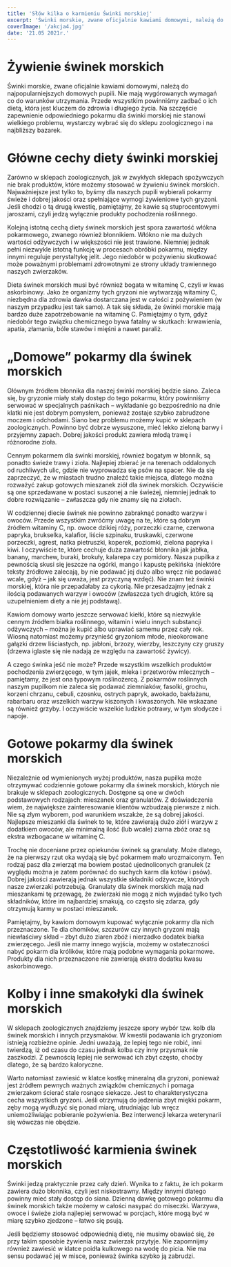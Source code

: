 ```yaml
---
title: 'Słów kilka o karmieniu Świnki morskiej'
excerpt: 'Świnki morskie, zwane oficjalnie kawiami domowymi, należą do najpopularniejszych domowych pupili. Nie mają wygórowanych wymagań co do warunków utrzymania. Przede wszystkim powinniśmy zadbać o ich dietą, która jest kluczem do zdrowia i długiego życia. Na szczęście zapewnienie odpowiedniego pokarmu dla świnki morskiej nie stanowi wielkiego problemu, wystarczy wybrać się do sklepu zoologicznego i na najbliższy bazarek.'
coverImage: '/akcja4.jpg'
date: '21.05 2021r.'
---
```


# Żywienie świnek morskich

Świnki morskie, zwane oficjalnie kawiami domowymi, należą do najpopularniejszych domowych pupili. Nie mają wygórowanych wymagań co do warunków utrzymania. Przede wszystkim powinniśmy zadbać o ich dietą, która jest kluczem do zdrowia i długiego życia. Na szczęście zapewnienie odpowiedniego pokarmu dla świnki morskiej nie stanowi wielkiego problemu, wystarczy wybrać się do sklepu zoologicznego i na najbliższy bazarek.

# Główne cechy diety świnki morskiej

Zarówno w sklepach zoologicznych, jak w zwykłych sklepach spożywczych nie brak produktów, które możemy stosować w żywieniu świnek morskich. Najważniejsze jest tylko to, byśmy dla naszych pupili wybierali pokarmy świeże i dobrej jakości oraz spełniające wymogi żywieniowe tych gryzoni. Jeśli chodzi o tą drugą kwestię, pamiętajmy, że kawie są stuprocentowymi jaroszami, czyli jedzą wyłącznie produkty pochodzenia roślinnego.

Kolejną istotną cechą diety świnek morskich jest spora zawartość włókna pokarmowego, zwanego również błonnikiem. Włókno nie ma dużych wartości odżywczych i w większości nie jest trawione. Niemniej jednak pełni niezwykle istotną funkcję w procesach obróbki pokarmu, między innymi reguluje perystaltykę jelit. Jego niedobór w pożywieniu skutkować może poważnymi problemami zdrowotnymi ze strony układy trawiennego naszych zwierzaków.

Dieta świnek morskich musi być również bogata w witaminę C, czyli w kwas askorbinowy. Jako że organizmy tych gryzoni nie wytwarzają witaminy C, niezbędna dla zdrowia dawka dostarczana jest w całości z pożywieniem (w naszym przypadku jest tak samo). A tak się składa, że świnki morskie mają bardzo duże zapotrzebowanie na witaminę C. Pamiętajmy o tym, gdyż niedobór tego związku chemicznego bywa fatalny w skutkach: krwawienia, apatia, złamania, bóle stawów i mięśni a nawet paraliż.

# „Domowe” pokarmy dla świnek morskich

Głównym źródłem błonnika dla naszej świnki morskiej będzie siano. Zaleca się, by gryzonie miały stały dostęp do tego pokarmu, który powinniśmy serwować w specjalnych paśnikach – wykładanie go bezpośrednio na dnie klatki nie jest dobrym pomysłem, ponieważ zostaje szybko zabrudzone moczem i odchodami. Siano bez problemu możemy kupić w sklepach zoologicznych. Powinno być dobrze wysuszone, mieć lekko zieloną barwy i przyjemny zapach. Dobrej jakości produkt zawiera młodą trawę i różnorodne zioła.

Cennym pokarmem dla świnki morskiej, również bogatym w błonnik, są ponadto świeże trawy i zioła. Najlepiej zbierać je na terenach oddalonych od ruchliwych ulic, gdzie nie wyprowadza się psów na spacer. Nie da się zaprzeczyć, że w miastach trudno znaleźć takie miejsca, dlatego można rozważyć zakup gotowych mieszanek ziół dla świnek morskich. Oczywiście są one sprzedawane w postaci suszonej a nie świeżej, niemniej jednak to dobre rozwiązanie – zwłaszcza gdy nie znamy się na ziołach.

W codziennej diecie świnek nie powinno zabraknąć ponadto warzyw i owoców. Przede wszystkim zwróćmy uwagę na te, które są dobrym źródłem witaminy C, np. owoce dzikiej róży, porzeczki czarne, czerwona papryka, brukselka, kalafior, liście szpinaku, truskawki, czerwone porzeczki, agrest, natka pietruszki, koperek, poziomki, zielona papryka i kiwi. I oczywiście te, które cechuje duża zawartość błonnika jak jabłka, banany, marchew, buraki, brokuły, kalarepa czy pomidory. Nasza pupilka z pewnością skusi się jeszcze na ogórki, mango i kapustę pekińska (niektóre teksty źródłowe zalecają, by nie podawać jej dużo albo wręcz nie podawać wcale, gdyż – jak się uważa, jest przyczyną wzdęć). Nie znam też świnki morskiej, która nie przepadałaby za cykorią. Nie przesadzajmy jednak z ilością podawanych warzyw i owoców (zwłaszcza tych drugich, które są uzupełnieniem diety a nie jej podstawą).

Kawiom domowy warto jeszcze serwować kiełki, które są niezwykle cennym źródłem białka roślinnego, witamin i wielu innych substancji odżywczych – można je kupić albo uprawiać samemu przez cały rok. Wiosną natomiast możemy przynieść gryzoniom młode, nieokorowane gałązki drzew liściastych, np. jabłoni, brzozy, wierzby, leszczyny czy gruszy (drzewa iglaste się nie nadają ze względu na zawartość żywicy).

A czego świnka jeść nie może? Przede wszystkim wszelkich produktów pochodzenia zwierzęcego, w tym jajek, mleka i przetworów mlecznych – pamiętamy, że jest ona typowym roślinożercą. Z pokarmów roślinnych naszym pupilkom nie zaleca się podawać ziemniaków, fasolki, grochu, korzeni chrzanu, cebuli, czosnku, ostrych papryk, awokado, bakłażanu, rabarbaru oraz wszelkich warzyw kiszonych i kwaszonych. Nie wskazane są również grzyby. I oczywiście wszelkie ludzkie potrawy, w tym słodycze i napoje.

# Gotowe pokarmy dla świnek morskich

Niezależnie od wymienionych wyżej produktów, nasza pupilka może otrzymywać codziennie gotowe pokarmy dla świnek morskich, których nie brakuje w sklepach zoologicznych. Dostępne są one w dwóch podstawowych rodzajach: mieszanek oraz granulatów. Z doświadczenia wiem, że największe zainteresowanie klientów wzbudzają pierwsze z nich. Nie są złym wyborem, pod warunkiem wszakże, że są dobrej jakości. Najlepsze mieszanki dla świnek to te, które zawierają dużo ziół i warzyw z dodatkiem owoców, ale minimalną ilość (lub wcale) ziarna zbóż oraz są ekstra wzbogacane w witaminę C.

Trochę nie doceniane przez opiekunów świnek są granulaty. Może dlatego, że na pierwszy rzut oka wydają się być pokarmem mało urozmaiconym. Ten rodzaj pasz dla zwierząt ma bowiem postać ujednoliconych granulek (z wyglądu można je zatem porównać do suchych karm dla kotów i psów). Dobrej jakości zawierają jednak wszystkie składniki odżywcze, których nasze zwierzaki potrzebują. Granulaty dla świnek morskich mają nad mieszankami tę przewagę, że zwierzaki nie mogą z nich wyjadać tylko tych składników, które im najbardziej smakują, co często się zdarza, gdy otrzymują karmy w postaci mieszanek.

Pamiętajmy, by kawiom domowym kupować wyłącznie pokarmy dla nich przeznaczone. Te dla chomików, szczurów czy innych gryzoni mają niewłaściwy skład – zbyt dużo ziaren zbóż i nierzadko dodatek białka zwierzęcego. Jeśli nie mamy innego wyjścia, możemy w ostateczności nabyć pokarm dla królików, które mają podobne wymagania pokarmowe. Produkty dla nich przeznaczone nie zawierają ekstra dodatku kwasu askorbinowego.

# Kolby i inne smakołyki dla świnek morskich

W sklepach zoologicznych znajdziemy jeszcze spory wybór tzw. kolb dla świnek morskich i innych przysmaków. W kwestii podawania ich gryzoniom istnieją rozbieżne opinie. Jedni uważają, że lepiej tego nie robić, inni twierdzą, iż od czasu do czasu jednak kolba czy inny przysmak nie zaszkodzi. Z pewnością lepiej nie serwować ich zbyt często, choćby dlatego, że są bardzo kaloryczne.

Warto natomiast zawiesić w klatce kostkę mineralną dla gryzoni, ponieważ jest źródłem pewnych ważnych związków chemicznych i pomaga zwierzakom ścierać stale rosnące siekacze. Jest to charakterystyczna cecha wszystkich gryzoni. Jeśli otrzymują do jedzenia zbyt miękki pokarm, zęby mogą wydłużyć się ponad miarę, utrudniając lub wręcz uniemożliwiając pobieranie pożywienia. Bez interwencji lekarza weterynarii się wówczas nie obędzie.

# Częstotliwość karmienia świnek morskich

Świnki jedzą praktycznie przez cały dzień. Wynika to z faktu, że ich pokarm zawiera dużo błonnika, czyli jest niskostrawny. Między innymi dlatego powinny mieć stały dostęp do siana. Dzienną dawkę gotowego pokarmu dla świnek morskich także możemy w całości nasypać do miseczki. Warzywa, owoce i świeże zioła najlepiej serwować w porcjach, które mogą być w miarę szybko zjedzone – łatwo się psują.

Jeśli będziemy stosować odpowiednią dietę, nie musimy obawiać się, że przy takim sposobie żywienia nasz zwierzak przytyje. Nie zapomnijmy również zawiesić w klatce poidła kulkowego na wodę do picia. Nie ma sensu podawać jej w misce, ponieważ świnka szybko ją zabrudzi.